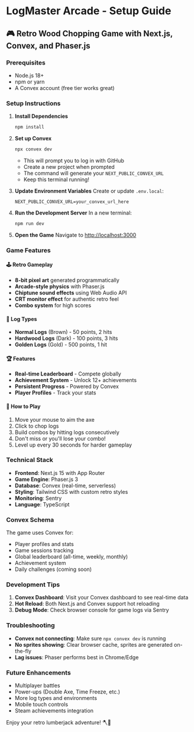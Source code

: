 # LogMaster Arcade - Setup Guide

## 🎮 Retro Wood Chopping Game with Next.js, Convex, and Phaser.js

### Prerequisites
- Node.js 18+
- npm or yarn
- A Convex account (free tier works great)

### Setup Instructions

1. **Install Dependencies**
   ```bash
   npm install
   ```

2. **Set up Convex**
   ```bash
   npx convex dev
   ```
   - This will prompt you to log in with GitHub
   - Create a new project when prompted
   - The command will generate your `NEXT_PUBLIC_CONVEX_URL`
   - Keep this terminal running!

3. **Update Environment Variables**
   Create or update `.env.local`:
   ```
   NEXT_PUBLIC_CONVEX_URL=your_convex_url_here
   ```

4. **Run the Development Server**
   In a new terminal:
   ```bash
   npm run dev
   ```

5. **Open the Game**
   Navigate to [http://localhost:3000](http://localhost:3000)

### Game Features

#### 🕹️ Retro Gameplay
- **8-bit pixel art** generated programmatically
- **Arcade-style physics** with Phaser.js
- **Chiptune sound effects** using Web Audio API
- **CRT monitor effect** for authentic retro feel
- **Combo system** for high scores

#### 🌲 Log Types
- **Normal Logs** (Brown) - 50 points, 2 hits
- **Hardwood Logs** (Dark) - 100 points, 3 hits
- **Golden Logs** (Gold) - 500 points, 1 hit

#### 🏆 Features
- **Real-time Leaderboard** - Compete globally
- **Achievement System** - Unlock 12+ achievements
- **Persistent Progress** - Powered by Convex
- **Player Profiles** - Track your stats

#### 🎯 How to Play
1. Move your mouse to aim the axe
2. Click to chop logs
3. Build combos by hitting logs consecutively
4. Don't miss or you'll lose your combo!
5. Level up every 30 seconds for harder gameplay

### Technical Stack

- **Frontend**: Next.js 15 with App Router
- **Game Engine**: Phaser.js 3
- **Database**: Convex (real-time, serverless)
- **Styling**: Tailwind CSS with custom retro styles
- **Monitoring**: Sentry
- **Language**: TypeScript

### Convex Schema

The game uses Convex for:
- Player profiles and stats
- Game sessions tracking
- Global leaderboard (all-time, weekly, monthly)
- Achievement system
- Daily challenges (coming soon)

### Development Tips

1. **Convex Dashboard**: Visit your Convex dashboard to see real-time data
2. **Hot Reload**: Both Next.js and Convex support hot reloading
3. **Debug Mode**: Check browser console for game logs via Sentry

### Troubleshooting

- **Convex not connecting**: Make sure `npx convex dev` is running
- **No sprites showing**: Clear browser cache, sprites are generated on-the-fly
- **Lag issues**: Phaser performs best in Chrome/Edge

### Future Enhancements
- Multiplayer battles
- Power-ups (Double Axe, Time Freeze, etc.)
- More log types and environments
- Mobile touch controls
- Steam achievements integration

Enjoy your retro lumberjack adventure! 🪓🌲
